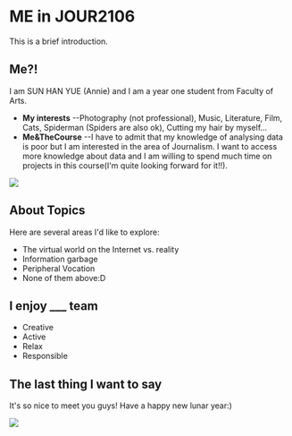 # ME in JOUR2106

This is a brief introduction.

## Me?!

I am SUN HAN YUE (Annie) and I am a year one student from Faculty of Arts. 

- **My interests** --Photography (not professional), Music, Literature, Film, Cats, Spiderman (Spiders are also ok), Cutting my hair by myself... 
- **Me&TheCourse** --I have to admit that my knowledge of analysing data is poor but I am interested in the area of Journalism. I want to access more knowledge about data and I am willing to spend much time on projects in this course(I'm quite looking forward for it!!). 

![](https://sun08042hanyue.github.io/images/Cg-4WlWI0dGIbiyEAAIxyAQA6pQAAF1mAHKJKcAAjHg239.jpg)

## About Topics

Here are several areas I'd like to explore:

- The virtual world on the Internet vs. reality
- Information garbage
- Peripheral Vocation
- None of them above:D

## I enjoy ___ team

- Creative
- Active
- Relax
- Responsible

## The last thing I want to say

It's so nice to meet you guys! Have a happy new lunar year:) 

![](https://sun08042hanyue.github.io/images/51biz_igGFeOVo.jpg)

